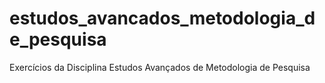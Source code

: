 # estudos_avancados_metodologia_de_pesquisa
Exercícios da Disciplina Estudos Avançados de Metodologia de Pesquisa
